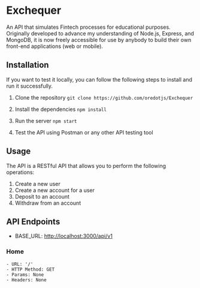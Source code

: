 # Exchequer

An API that simulates Fintech processes for educational purposes.
Originally developed to advance my understanding of Node.js, Express, and MongoDB, it is now freely accessible for use by anybody to build their own front-end applications (web or mobile).

## Installation

If you want to test it locally, you can follow the following steps to install and run it successfully.

1. Clone the repository
```git clone https://github.com/oredotjs/Exchequer```

2. Install the dependencies
```npm install```

3. Run the server
```npm start```

4. Test the API using Postman or any other API testing tool

## Usage

The API is a RESTful API that allows you to perform the following operations:

1. Create a new user
2. Create a new account for a user
3. Deposit to an account
4. Withdraw from an account

## API Endpoints

- BASE_URL: <http://localhost:3000/api/v1>

### Home

```
- URL: '/'
- HTTP Method: GET
- Params: None
- Headers: None
```

